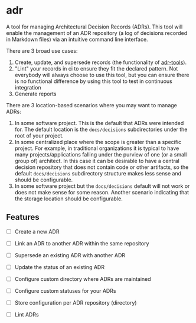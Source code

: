 # adr
A tool for managing Architectural Decision Records (ADRs). This tool will enable the management of an ADR repository (a log of decisions recorded in Markdown files) via an intuitive command line interface.

There are 3 broad use cases:
1. Create, update, and supersede records (the functionality of [adr-tools](https://github.com/npryce/adr-tools)).
2. "Lint" your records in ci to ensure they fit the declared pattern. Not everybody will always choose to use this tool, but you can ensure there is no functional difference by using this tool to test in continuous integration
3. Generate reports

There are 3 location-based scenarios where you may want to manage ADRs:
1. In some software project. This is the default that ADRs were intended for. The default location is the `docs/decisions` subdirectories under the root of your project.
2. In some centralized place where the scope is greater than a specific project. For example, in traditional organizations it is typical to have many projects/applications falling under the purview of one (or a small group of) architect. In this case it can be desirable to have a central decision repository that does not contain code or other artifacts, so the default `docs/decisions` subdirectory structure makes less sense and should be configurable.
3. In some software project but the `docs/decisions` default will not work or does not make sense for some reason. Another scenario indicating that the storage location should be configurable.

## Features

- [ ] Create a new ADR
- [ ] Link an ADR to another ADR within the same repository
- [ ] Supersede an existing ADR with another ADR
- [ ] Update the status of an existing ADR
- [ ] Configure custom directory where ADRs are maintained
- [ ] Configure custom statuses for your ADRs
- [ ] Store configuration per ADR repository (directory)
- [ ] Lint ADRs

